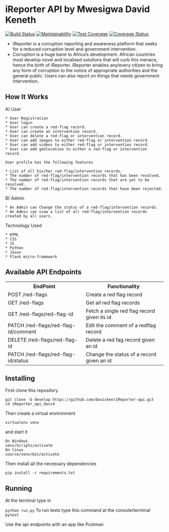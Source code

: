 # iReporter API by Mwesigwa David Keneth 

[![Build Status](https://travis-ci.com/davicken/iReporter3_API.svg?branch=develop)](https://travis-ci.com/davicken/iReporter3_API)
[![Maintainability](https://api.codeclimate.com/v1/badges/c4f68340cb371aca04ce/maintainability)](https://codeclimate.com/github/davicken/iReporter3_API/maintainability)
[![Test Coverage](https://api.codeclimate.com/v1/badges/c4f68340cb371aca04ce/test_coverage)](https://codeclimate.com/github/davicken/iReporter3_API/test_coverage)
[![Coverage Status](https://coveralls.io/repos/github/davicken/iReporter3_API/badge.svg?branch=develop)](https://coveralls.io/github/davicken/iReporter3_API?branch=develop)


  * iReporter is a corruption reporting and awareness platform that seeks for a reduced corruption level and government intervention.
  * Corruption is a huge bane to Africa’s development. African countries must develop novel and localised solutions that will curb this menace, hence the birth of iReporter. iReporter enables any/every citizen to bring any form of corruption to the notice of appropriate authorities and the general public. Users can also report on things that needs government intervention.

## How It Works

A) User

    * User Registration
    * User login
    * User can create a red-flag record.
    * User can create an intervention record.
    * User can delete a red-flag or intervention record.
    * User can add images to either red-flag or intervention record.
    * User can add videos to either red-flag or intervention record.
    * User can add geolocation to either a red-flag or intervention record.

    User profile has the following features

    * List of all his/her red-flag/intervention records.
    * The number of red-flag/intervention records that has been resolved.
    * The number of red-flag/intervention records that are yet to be resolved.
    * The number of red-flag/intervention records that have been rejected.

B) Admin

    * An Admin can Change the status of a red-flag/intervention records.
    * An Admin can view a list of all red-flag/intervention records created by all users.

Technology Used

    * HTML
    * CSS
    * JS
    * Python
    * Jason
    * Flask micro-framework
    

## Available API Endpoints

<table class="tg">
  <tr>
    <th class="tg-yw4l"><b>EndPoint  </b></th>
    <th class="tg-yw4l"><b>Functionality</b></th>
  </tr>
  <tr>
    <td class="tg-yw4l">POST /red-flags</td>
    <td class="tg-yw4l">Create a red flag record</td>
  </tr>
  <tr>
    <td class="tg-yw4l">GET /red-flags </td>
    <td class="tg-yw4l">Get all red flag records</td>
  </tr>
 <tr>
    <td class="tg-yw4l">GET /red-flags/red-flag-id</td>
    <td class="tg-yw4l">Fetch a single red flag record given its id</td>
  </tr>
 <tr>
    <td class="tg-yw4l">PATCH /red-flags/red-flag-id/comment </td>
    <td class="tg-yw4l">Edit the comment of a redflag record</td>
  </tr>
 <tr>
    <td class="tg-yw4l">DELETE /red-flags/red-flag-id</td>
    <td class="tg-yw4l">Delete a red fag record given an id</td>
  </tr>
 <tr>
    <td class="tg-yw4l">PATCH /red-flags/red-flag-id/status</td>
    <td class="tg-yw4l">Change the status of a record given an id</td>
  </tr>

</table>
  
## Installing

First clone this repository
```
git clone -b develop https://github.com/davicken/iReporter-api.git 
cd iReporter_api_david

```

Then create a virtual environment
```
virtualenv venv
```

and start it
```
On Windows
venv/Scripts/activate
On linux
source/venv/bin/activate
```
Then install all the necessary dependencies
```
pip install -r requirements.txt
```
## Running
At the terminal type in

```python run.py```
To run tests type this command at the console/terminal
```pytest```


Use the api endpoints with an app like Postman
  

